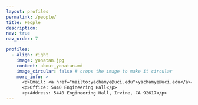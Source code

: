 ```yaml
---
layout: profiles
permalink: /people/
title: People
description: 
nav: true
nav_order: 7

profiles:
  - align: right
    image: yonatan.jpg
    content: about_yonatan.md
    image_circular: false # crops the image to make it circular
    more_info: >
      <p>Email: <a href="mailto:yachamye@uci.edu">yachamye@uci.edu</a></p>
      <p>Office: 5440 Engineering Hall</p>
      <p>Address: 5440 Engineering Hall, Irvine, CA 92617</p>
---
```

